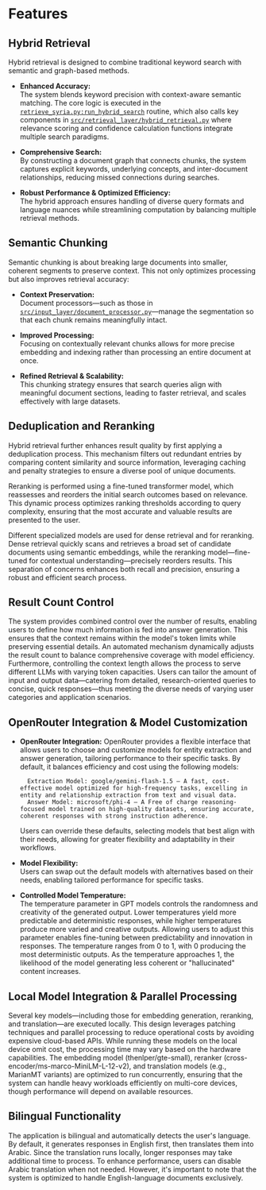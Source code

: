 # Features

## Hybrid Retrieval

Hybrid retrieval is designed to combine traditional keyword search with semantic and graph-based methods.

- **Enhanced Accuracy:**  
  The system blends keyword precision with context-aware semantic matching. The core logic is executed in the [`retrieve_syria.py:run_hybrid_search`](retrieve_syria.py) routine, which also calls key components in [`src/retrieval_layer/hybrid_retrieval.py`](src/retrieval_layer/hybrid_retrieval.py) where relevance scoring and confidence calculation functions integrate multiple search paradigms.
  
- **Comprehensive Search:**  
  By constructing a document graph that connects chunks, the system captures explicit keywords, underlying concepts, and inter-document relationships, reducing missed connections during searches.
  
- **Robust Performance & Optimized Efficiency:**  
  The hybrid approach ensures handling of diverse query formats and language nuances while streamlining computation by balancing multiple retrieval methods.

## Semantic Chunking

Semantic chunking is about breaking large documents into smaller, coherent segments to preserve context. This not only optimizes processing but also improves retrieval accuracy:

- **Context Preservation:**  
  Document processors—such as those in [`src/input_layer/document_processor.py`](src/input_layer/document_processor.py)—manage the segmentation so that each chunk remains meaningfully intact.
  
- **Improved Processing:**  
  Focusing on contextually relevant chunks allows for more precise embedding and indexing rather than processing an entire document at once.
  
- **Refined Retrieval & Scalability:**  
  This chunking strategy ensures that search queries align with meaningful document sections, leading to faster retrieval, and scales effectively with large datasets.

## Deduplication and Reranking

Hybrid retrieval further enhances result quality by first applying a deduplication process. This mechanism filters out redundant entries by comparing content similarity and source information, leveraging caching and penalty strategies to ensure a diverse pool of unique documents.

Reranking is performed using a fine-tuned transformer model, which reassesses and reorders the initial search outcomes based on relevance. This dynamic process optimizes ranking thresholds according to query complexity, ensuring that the most accurate and valuable results are presented to the user.

Different specialized models are used for dense retrieval and for reranking. Dense retrieval quickly scans and retrieves a broad set of candidate documents using semantic embeddings, while the reranking model—fine-tuned for contextual understanding—precisely reorders results. This separation of concerns enhances both recall and precision, ensuring a robust and efficient search process.

## Result Count Control

The system provides combined control over the number of results, enabling users to define how much information is fed into answer generation. This ensures that the context remains within the model's token limits while preserving essential details. An automated mechanism dynamically adjusts the result count to balance comprehensive coverage with model efficiency. Furthermore, controlling the context length allows the process to serve different LLMs with varying token capacities. Users can tailor the amount of input and output data—catering from detailed, research-oriented queries to concise, quick responses—thus meeting the diverse needs of varying user categories and application scenarios.

## OpenRouter Integration & Model Customization

- **OpenRouter Integration:**
    OpenRouter provides a flexible interface that allows users to choose and customize models for entity extraction and answer generation, tailoring performance to their specific tasks. By default, it balances efficiency and cost using the following models:

        Extraction Model: google/gemini-flash-1.5 – A fast, cost-effective model optimized for high-frequency tasks, excelling in entity and relationship extraction from text and visual data.
        Answer Model: microsoft/phi-4 – A Free of charge reasoning-focused model trained on high-quality datasets, ensuring accurate, coherent responses with strong instruction adherence.

    Users can override these defaults, selecting models that best align with their needs, allowing for greater flexibility and adaptability in their workflows.

- **Model Flexibility:**  
  Users can swap out the default models with alternatives based on their needs, enabling tailored performance for specific tasks.

- **Controlled Model Temperature:**  
  The temperature parameter in GPT models controls the randomness and creativity of the generated output. Lower temperatures yield more predictable and deterministic responses, while higher temperatures produce more varied and creative outputs. Allowing users to adjust this parameter enables fine-tuning between predictability and innovation in responses. The temperature ranges from 0 to 1, with 0 producing the most deterministic outputs. As the temperature approaches 1, the likelihood of the model generating less coherent or "hallucinated" content increases.

## Local Model Integration & Parallel Processing

Several key models—including those for embedding generation, reranking, and translation—are executed locally. This design leverages patching techniques and parallel processing to reduce operational costs by avoiding expensive cloud-based APIs. While running these models on the local device omit cost, the processing time may vary based on the hardware capabilities. The embedding model (thenlper/gte-small), reranker (cross-encoder/ms-marco-MiniLM-L-12-v2), and translation models (e.g., MarianMT variants) are optimized to run concurrently, ensuring that the system can handle heavy workloads efficiently on multi-core devices, though performance will depend on available resources.

## Bilingual Functionality

The application is bilingual and automatically detects the user's language. By default, it generates responses in English first, then translates them into Arabic. Since the translation runs locally, longer responses may take additional time to process. To enhance performance, users can disable Arabic translation when not needed.
However, it's important to note that the system is optimized to handle English-language documents exclusively.

